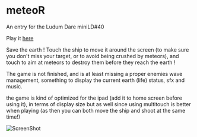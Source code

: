 meteoR
======

An entry for the Ludum Dare miniLD#40

Play it [here](http://obiot.github.io/meteoR/)

Save the earth ! Touch the ship to move it around the screen 
(to make sure you don't miss your target, or to avoid being crushed by meteors), 
and touch to aim at meteors to destroy them before they reach the earth ! 

The game is not finished, and is at least missing a proper enemies wave management, 
something to display the current earth (life) status, sfx and music.

the game is kind of optimized for the ipad (add it to home screen before using it), 
in terms of display size but as well since using multitouch is better when playing 
(as then you can both move the ship and shoot at the same time!)

![ScreenShot](http://obiot.github.io/meteoR/public/screenshot.png)